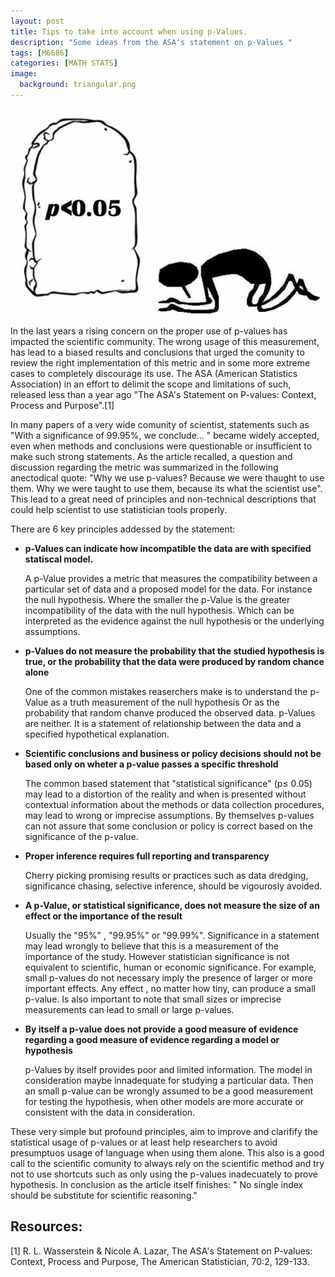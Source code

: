 ```yaml
---
layout: post
title: Tips to take into account when using p-Values.
description: "Some ideas from the ASA's statement on p-Values "
tags: [M6686]
categories: [MATH STATS]
image:
  background: triangular.png
---
```


![pValues](../images/pvalue.jpg)

In the last years a rising concern on the proper use of p-values has impacted the scientific community. The wrong usage of this measurement, has lead to a biased results and conclusions that 
urged the comunity to review the right implementation of this metric and in some more extreme cases to completely discourage its use. The ASA (American Statistics Association) in an effort to delimit the scope and limitations of such, released less than a year ago "The ASA's Statement on P-values: Context, Process and Purpose".[1]

In many papers of a very wide comunity of scientist, statements such as "With a significance of 99.95%,  we conclude... " became widely accepted,  even when methods and conclusions were questionable or insufficient to make such strong statements.  As the article recalled, a question and discussion regarding  the metric was summarized in the following anectodical quote:
"Why we use p-values? Because we were thaught to use them. Why we were taught to use them, because its what the scientist use". This lead to a great need of principles and non-technical descriptions that could help scientist to use statistician tools properly. 

There are 6  key principles addessed by the statement:

* **p-Values can indicate how incompatible the data are with specified statiscal model.**
	
	A p-Value provides a metric that measures the compatibility between a particular set of data and a proposed model for the data. For instance the null hypothesis. Where the smaller the p-Value is the greater incompatibility of the data with the null hypothesis. Which can be interpreted as the evidence against the null hypothesis or the underlying assumptions. 
* **p-Values do not measure the probability that the studied hypothesis is true, or the probability that the data were produced by random chance alone**
	
	One of the common mistakes reaserchers make is to understand the p-Value as a truth measurement of the null hypothesis Or as the probability that random chanve produced the observed data. p-Values are neither. It is a statement of relationship between the data and a specified hypothetical explanation. 
* **Scientific conclusions and business or policy decisions should not be based only on wheter a p-value passes a specific threshold**

	The common based statement that "statistical significance" (p≤ 0.05) may lead to a distortion of the reality and when is presented without contextual information about the methods or data collection procedures, may lead to wrong or imprecise assumptions. By themselves p-values can not assure that some conclusion or policy is correct based on the significance of the p-value. 

* **Proper inference requires full reporting and transparency**

	Cherry picking promising results or practices such as data dredging, significance chasing, selective inference, should be vigourosly avoided. 

* **A p-Value, or statistical significance, does not measure the size of an effect or the importance of the result**
	
	Usually the "95%" , "99.95%"  or "99.99%". Significance in a statement may lead wrongly to believe that this is a measurement of the importance of the study. However statistician significance is not equivalent to scientific, human or economic significance. For example, small p-values do not necessary imply the presence of larger or more important effects. Any effect , no matter how tiny, can produce a small p-value. Is also important to note that small sizes or imprecise measurements can lead to small or large p-values. 


* **By itself a p-value does not provide a good measure of evidence regarding a good measure of evidence regarding a model or hypothesis**
	
	p-Values by itself provides poor and limited information. The model in consideration maybe innadequate for studying a particular data. Then an small p-value can be wrongly assumed to be a good measurement for testing the hypothesis, when other models are more accurate or consistent with the data in consideration. 


These very simple but profound principles, aim to improve and clarifify the statistical usage of p-values or at least help researchers to avoid presumptuos usage of language when using them alone. This also is a good call to the scientific comunity to always rely on the scientific method and try not to use shortcuts such as only using the p-values inadecuately to prove hypothesis. In conclusion as the article itself finishes: " No single index should be substitute for scientific reasoning." 



## Resources: 


[1] R. L. Wasserstein & Nicole A. Lazar, The ASA's Statement on P-values: Context, Process and Purpose, The American Statistician, 70:2, 129-133. 

